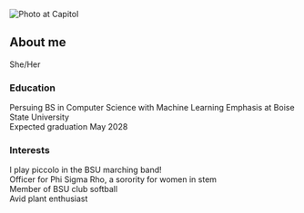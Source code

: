 
![Photo at Capitol](https://github.com/user-attachments/assets/d5c26e74-920f-4ba9-8699-8cb6fbe1f889)

## About me
She/Her

### Education
Persuing BS in Computer Science with Machine Learning Emphasis at Boise State University <br/>
Expected graduation May 2028

### Interests
I play piccolo in the BSU marching band! <br/>
Officer for Phi Sigma Rho, a sorority for women in stem <br/>
Member of BSU club softball <br/>
Avid plant enthusiast 



